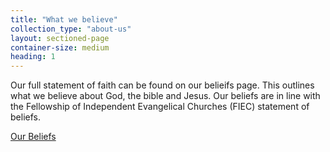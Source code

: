 ```yaml
---
title: "What we believe"
collection_type: "about-us"
layout: sectioned-page
container-size: medium
heading: 1
---
```


Our full statement of faith can be found on our belieifs page. This outlines what we believe about God, the bible and Jesus. Our beliefs are in line with the Fellowship of Independent Evangelical Churches (FIEC) statement of beliefs.

<div class="text-center">
  <a class="button accent-button" href="/beliefs/">Our Beliefs</a>
</div>
